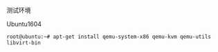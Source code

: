测试环境

Ubuntu1604

```
root@ubuntu:~# apt-get install qemu-system-x86 qemu-kvm qemu-utils libvirt-bin 
```



